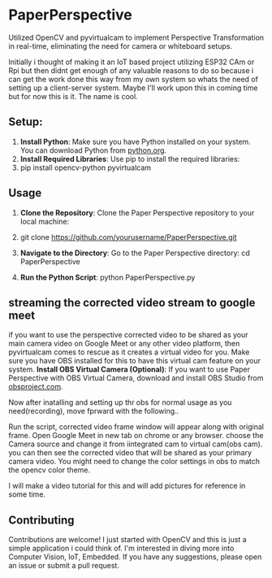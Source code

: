 # PaperPerspective
Utilized OpenCV and pyvirtualcam to implement Perspective Transformation in real-time, eliminating the need for camera or whiteboard setups.

Initially i thought of making it an IoT based project utilizing ESP32 CAm or Rpi but then
didnt get enough of any valuable reasons to do so because i can get the work done this way from my own system so whats the need of setting up a client-server system. Maybe I'll work upon this in coming time but for now this is it. The name is cool.

## **Setup:**

1. **Install Python**: Make sure you have Python installed on your system. You can download Python from [python.org](https://www.python.org/).
2. **Install Required Libraries**: Use pip to install the required libraries:
3. pip install opencv-python pyvirtualcam


## Usage

1. **Clone the Repository**: Clone the Paper Perspective repository to your local machine:
2. git clone https://github.com/yourusername/PaperPerspective.git

2. **Navigate to the Directory**: Go to the Paper Perspective directory: cd PaperPerspective
4.  **Run the Python Script**: python PaperPerspective.py



## streaming the corrected video stream to google meet
if you want to use the perspective corrected video to be shared as your main camera video on Google Meet or any other video platform, then pyvirtualcam comes to rescue as it creates a virtual video for you. 
Make sure you have OBS installed for this to have this virtual cam feature on your system.
**Install OBS Virtual Camera (Optional)**: If you want to use Paper Perspective with OBS Virtual Camera, download and install OBS Studio from [obsproject.com](https://obsproject.com/). 

Now after inatalling and setting up thr obs for normal usage as you need(recording), move fprward with the following..

Run the script, corrected video frame window will appear along with original frame. 
Open Google Meet in new tab on chrome or any browser. choose the Camera source and change it from iintegrated cam to virtual cam(obs cam). you can then see the corrected video that will be shared as your primary camera video. You might need to change the color settings in obs to match the opencv color theme. 

I will make a video tutorial for this and will add pictures for reference in some time.


 
## Contributing

Contributions are welcome! I just started with OpenCV and this is just a simple application i could think of. I'm interested in diving more into Computer Vision, IoT, Embedded.
If you have any suggestions, please open an issue or submit a pull request.




